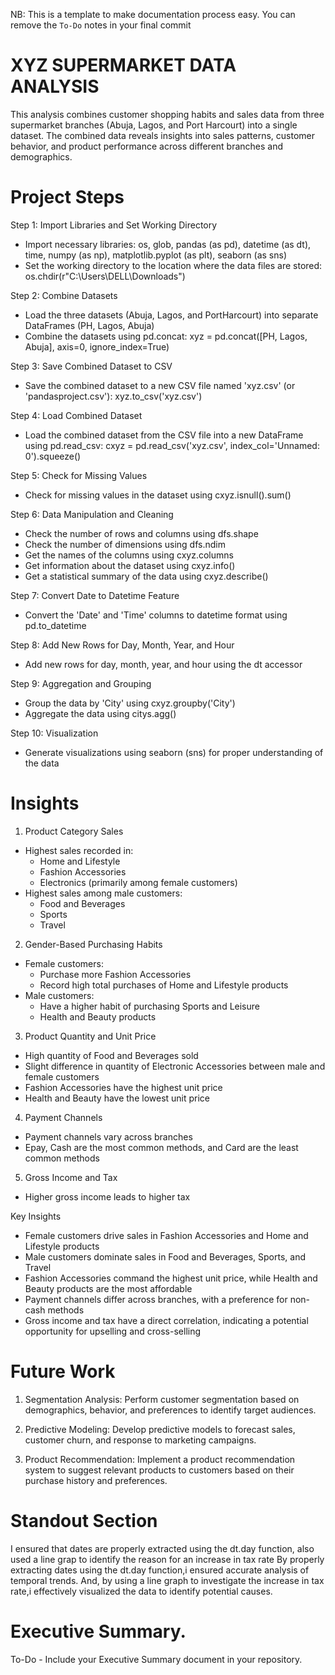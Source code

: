 NB: This is a template to make documentation process easy. You can remove the `To-Do` notes in your final commit

# XYZ SUPERMARKET DATA ANALYSIS

This analysis combines customer shopping habits and sales data from three supermarket branches (Abuja, Lagos, and Port Harcourt) into a single dataset. The combined data reveals insights into sales patterns, customer behavior, and product performance across different branches and demographics.

# Project Steps

Step 1: Import Libraries and Set Working Directory

- Import necessary libraries: os, glob, pandas (as pd), datetime (as dt), time, numpy (as np), matplotlib.pyplot (as plt), seaborn (as sns)
- Set the working directory to the location where the data files are stored: os.chdir(r"C:\Users\DELL\Downloads")

Step 2: Combine Datasets

- Load the three datasets (Abuja, Lagos, and PortHarcourt) into separate DataFrames (PH, Lagos, Abuja)
- Combine the datasets using pd.concat: xyz = pd.concat([PH, Lagos, Abuja], axis=0, ignore_index=True)

Step 3: Save Combined Dataset to CSV

- Save the combined dataset to a new CSV file named 'xyz.csv' (or 'pandasproject.csv'): xyz.to_csv('xyz.csv')

Step 4: Load Combined Dataset

- Load the combined dataset from the CSV file into a new DataFrame using pd.read_csv: cxyz = pd.read_csv('xyz.csv', index_col='Unnamed: 0').squeeze()

Step 5: Check for Missing Values

- Check for missing values in the dataset using cxyz.isnull().sum()

Step 6: Data Manipulation and Cleaning

- Check the number of rows and columns using dfs.shape
- Check the number of dimensions using dfs.ndim
- Get the names of the columns using cxyz.columns
- Get information about the dataset using cxyz.info()
- Get a statistical summary of the data using cxyz.describe()

Step 7: Convert Date to Datetime Feature

- Convert the 'Date' and 'Time' columns to datetime format using pd.to_datetime

Step 8: Add New Rows for Day, Month, Year, and Hour

- Add new rows for day, month, year, and hour using the dt accessor

Step 9: Aggregation and Grouping

- Group the data by 'City' using cxyz.groupby('City')
- Aggregate the data using citys.agg()

Step 10: Visualization

- Generate visualizations using seaborn (sns) for proper understanding of the data


# Insights

1. Product Category Sales

- Highest sales recorded in:
    - Home and Lifestyle
    - Fashion Accessories
    - Electronics (primarily among female customers)
- Highest sales among male customers:
    - Food and Beverages
    - Sports
    - Travel

2. Gender-Based Purchasing Habits

- Female customers:
    - Purchase more Fashion Accessories
    - Record high total purchases of Home and Lifestyle products
- Male customers:
    - Have a higher habit of purchasing Sports and Leisure
    - Health and Beauty products

3. Product Quantity and Unit Price

- High quantity of Food and Beverages sold
- Slight difference in quantity of Electronic Accessories between male and female customers
- Fashion Accessories have the highest unit price
- Health and Beauty have the lowest unit price

4. Payment Channels

- Payment channels vary across branches
- Epay, Cash are the most common methods, and Card are the least common methods

5. Gross Income and Tax

- Higher gross income leads to higher tax

Key Insights

- Female customers drive sales in Fashion Accessories and Home and Lifestyle products
- Male customers dominate sales in Food and Beverages, Sports, and Travel
- Fashion Accessories command the highest unit price, while Health and Beauty products are the most affordable
- Payment channels differ across branches, with a preference for non-cash methods
- Gross income and tax have a direct correlation, indicating a potential opportunity for upselling and cross-selling

# Future Work

1. Segmentation Analysis: Perform customer segmentation based on demographics, behavior, and preferences to identify target audiences.

2. Predictive Modeling: Develop predictive models to forecast sales, customer churn, and response to marketing campaigns.

3. Product Recommendation: Implement a product recommendation system to suggest relevant products to customers based on their purchase history and preferences.
   
# Standout Section

I ensured that dates are properly extracted using the dt.day function, also used a line grap to identify the reason for an increase in tax rate By properly extracting dates using the dt.day function,i ensured accurate analysis of temporal trends. And, by using a line graph to investigate the increase in tax rate,i effectively visualized the data to identify potential causes.



# Executive Summary.

To-Do - Include your Executive Summary document in your repository.
